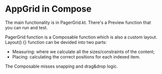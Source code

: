 # AppGrid in Compose
The main functionality is in PagerGrid.kt.
There's a Preview function that you can run and test.

PagerGrid function is a Composable function which is also a custom layout.
Layout() {} function can be devided into two parts:
- Measuring: where we calculate all the sizes/constraints of the content;
- Placing: calculating the correct positions for each indexed item.

The Composable misses snapping and drag&drop logic.

